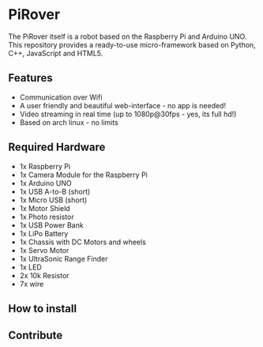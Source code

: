 # PiRover

The PiRover itself is a robot based on the Raspberry Pi and Arduino UNO.
This repository provides a ready-to-use micro-framework based on Python, C++, JavaScript and HTML5.

## Features

* Communication over Wifi
* A user friendly and beautiful web-interface - no app is needed!
* Video streaming in real time (up to 1080p@30fps - yes, its full hd!)
* Based on arch linux - no limits

## Required Hardware

* 1x Raspberry Pi
* 1x Camera Module for the Raspberry Pi
* 1x Arduino UNO
* 1x USB A-to-B (short)
* 1x Micro USB (short)
* 1x Motor Shield
* 1x Photo resistor
* 1x USB Power Bank
* 1x LiPo Battery
* 1x Chassis with DC Motors and wheels
* 1x Servo Motor
* 1x UltraSonic Range Finder
* 1x LED
* 2x 10k Resistor
* 7x wire

## How to install

## Contribute